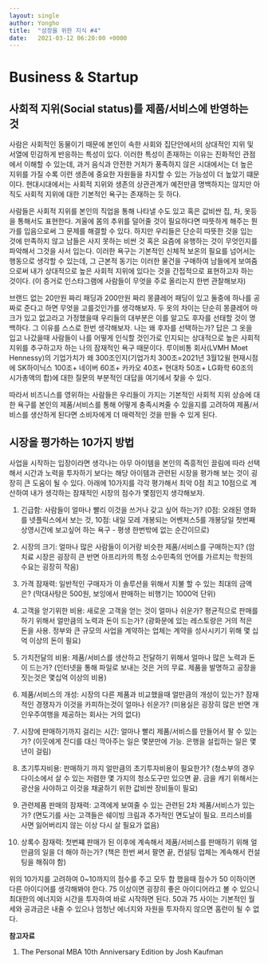 ```yaml
---
layout: single
author: Yongho
title:  "성장을 위한 지식 #4"
date:   2021-03-12 06:20:00 +0000
---
```



# Business & Startup
## 사회적 지위(Social status)를 제품/서비스에 반영하는 것
사람은 사회적인 동물이기 때문에 본인이 속한 사회와 집단안에서의 상대적인 지위 및 서열에 민감하게 반응하는 특성이 있다. 이러한 특성이 존재하는 이유는 진화적인 관점에서 이해할 수 있는데, 과거 음식과 안전한 거처가 풍족하지 않은 시대에서는 더 높은 지위를 가질 수록 이런 생존에 중요한
자원들을 차지할 수 있는 가능성이 더 높았기 떄문이다. 현대시대에서는 사회적 지위와 생존의 상관관계가 예전만큼 명백하지는 않지만 아직도 사회적 지위에 대한 기본적인 욕구는 존재하는 듯 하다.

사람들은 사회적 지위를 본인의 직업을 통해 나타낼 수도 있고 혹은 값비싼 집, 차, 옷등을 통해서도 표현한다. 겨울에 몸의 추위를 덜어줄 것이 필요하다면 따뜻하게 해주는 뭔가를 입음으로써 그 문제를 해결할 수 있다. 하지만 우리들은 단순히 따뜻한 것을 입는 것에 만족하지 않고 남들은 사지 못하는 비싼 것 혹은 요즘에 유행하는 것이 무엇인지를 파악해서 그것을 사서 입는다. 이러한 욕구는 기본적인 신체적 보온의 필요를 넘어서는 행동으로 생각할 수 있는데, 그 근본적 동기는 이러한 물건을 구매하여 남들에게 보여줌으로써 내가 상대적으로 높은 사회적 지위에 있다는 것을 간접적으로 표현하고자 하는 것이다. (이 증거로 인스타그램에 사람들이 무엇을 주로 올리는지 한번 관찰해보자)

브랜드 없는 20만원 짜리 패딩과 200만원 짜리 몽클레어 패딩이 있고 둘중에 하나를 공짜로 준다고 하면 무엇을 고를것인가를 생각해보자. 두 옷의 차이는 단순히 몽클레어 마크가 있고 없고라고 가정했을때 우리들의 대부분은 이를 알고도 후자를 선태할 것이 명백하다. 그 이유를 스스로 한번 생각해보자. 나는 왜 후자를 선택하는가? 답은 그 옷을 입고 나갔을때 사람들이 나를 어떻게 인식할 것인가로 인지되는 상대적으로 높은 사회적 지위를 추구하고자 하는 나의 잠재적인 욕구 때문이다. 루이비통 회사(LVMH Moet Hennessy)의 기업가치가 왜 300조인지(기업가치 300조=2021년 3월12윌 현재시점에 SK하이닉스 100조+ 네이버 60조+ 카카오 40조+ 현대차 50조+ LG화학 60조의 시가총액의 합)에 대한 질문의 부분적인 대답을 여기에서 찾을 수 있다.

따라서 비즈니스를 영위하는 사람들은 우리들이 가지는 기본적인 사회적 지위 상승에 대한 욕구를 본인의 제품/서비스를 통해 어떻게 충족시켜줄 수 있을지를 고려하여 제품/서비스를 생산하게 된다면 소비자에게 더 매력적인 것을 만들 수 있게 된다.  


## 시장을 평가하는 10가지 방법
사업을 시작하는 입장이라면 생각나는 아무 아이템을 본인의 즉흥적인 끌림에 따라 선택해서 시간과 노력을 투자하기 보다는 해당 아이템과 관련된 시장을 평가해 보는 것이 굉장히 큰 도움이 될 수 있다. 아래에 10가지를 각각 평가해서 최악 0점 최고 10점으로 계산하여 내가 생각하는 잠재적인 시장의 점수가 몇점인지 생각해보자.

1. 긴급함: 사람들이 얼마나 빨리 이것을 쓰거나 갖고 싶어 하는가? (0점: 오래된 영화를 넷플릭스에서 보는 것, 10점: 내일 모레 개봉되는 어벤져스5를 개봉당일 첫번째 상영시간에 보고싶어 하는 욕구 - 평생 한번밖에 없는 순간이므로)

2. 시장의 크기: 얼마나 많은 사람들이 이거랑 비슷한 제품/서비스를 구매하는지? (암치료 시장은 굉장히 큰 반면 아프리카의 특정 소수민족의 언어를 가르치는 학원의 수요는 굉장히 작음)

3. 가격 잠재력: 일반적인 구매자가 이 솔루션을 위해서 지불 할 수 있는 최대의 금액은? (막대사탕은 500원, 보잉에서 판매하는 비행기는 1000억 단위)

4. 고객을 얻기위한 비용: 새로운 고객을 얻는 것이 얼마나 쉬운가? 평균적으로 판매를 하기 위해서 얼만큼의 노력과 돈이 드는가? (광화문에 있는 레스토랑은 거의 적은 돈을 사용. 정부와 큰 규모의 사업을 계약하는 업체는 계약을 성사시키기 위해 몇 십억 이상의 돈이 필요)

5. 가치전달의 비용: 제품/서비스를 생산하고 전달하기 위해서 얼마나 많은 노력과 돈이 드는가? (인터넷을 통해 파일로 보내는 것은 거의 무료. 제품을 발명하고 공장을 짓는것은 몇십억 이상의 비용)

6. 제품/서비스의 개성: 시장의 다른 제품과 비교했을때 얼만큼의 개성이 있는가? 잠재적인 경쟁자가 이것을 카피하는것이 얼마나 쉬운가? (미용실은 굉장히 많은 반면 개인우주여행을 제공하는 회사는 거의 없다)

7. 시장에 판매하기까지 걸리는 시간: 얼마나 빨리 제품/서비스를 만들어서 팔 수 있는가? (이웃에게 잔디를 대신 깍아주는 일은 몇분만에 가능. 은행을 설립하는 일은 몇년이 걸림) 

8. 초기투자비용: 판매하기 까지 얼만큼의 초기투자비용이 필요한가? (청소부의 경우 다이소에서 살 수 있는 저렴한 몇 가지의 청소도구만 있으면 끝. 금을 캐기 위해서는 광산을 사야하고 이것을 채굴하기 위한 값비싼 장비들이 필요)

9. 관련제품 판매의 잠재력: 고객에게 보여줄 수 있는 관련된 2차 제품/서비스가 있는가? (면도기를 사는 고객들은 쉐이빙 크림과 추가적인 면도날이 필요. 프리스비를 사면 잃어버리지 않는 이상 다시 살 필요가 없음)

10. 상록수 잠재력: 첫번쨰 판매가 된 이후에 계속해서 제품/서비스를 판매하기 위해 얼만큼의  일을 더 해야 하는가? (책은 한번 써서 팔면 끝, 컨설팅 업체는 계속해서 컨설팅을 해줘야 함) 

위의 10가지를 고려하여 0~10까지의 점수를 주고 모두 합 했을때 점수가 50 이하이면 다른 아이디어를 생각해봐야 한다. 75 이상이면 굉장히 좋은 아이디어라고 볼 수 있으니 최대한의 에너지와 시간을 투자하여 바로 시작하면 된다. 50과 75 사이는 기본적인 월세와 공과금은 내줄 수 있으나 엄청난 에너지와 자원을 투자하지 않으면 홈런이 될 수 없다. 


**참고자료**
1. The Personal MBA 10th Anniversary Edition by Josh Kaufman